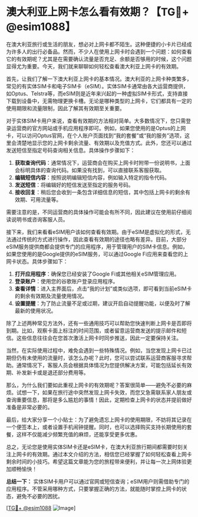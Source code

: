 # 澳大利亚上网卡怎么看有效期？【TG💪+ @esim1088】

在澳大利亚旅行或生活的朋友，想必对上网卡都不陌生。这种便捷的小卡片已经成为许多人的出行必备品。然而，不少人在使用上网卡时会遇到一个问题：如何查看它的有效期呢？尤其是在需要确认流量是否充足、余额是否够用的时候，这个问题显得尤为重要。今天，我们就来聊聊如何轻松查看澳大利亚上网卡的有效期。

首先，让我们了解一下澳大利亚上网卡的基本情况。澳大利亚的上网卡种类繁多，常见的有实体SIM卡和电子SIM卡（eSIM）。实体SIM卡通常由各大运营商提供，如Optus、Telstra等，而eSIM则是近年来兴起的一种虚拟SIM卡形式，支持直接下载到设备中，无需物理更换卡槽。无论是哪种类型的上网卡，它们都具有一定的使用期限和流量限制，因此了解其有效期至关重要。

对于实体SIM卡用户来说，查看有效期的方法相对简单。大多数情况下，您只需登录运营商的官方网站或手机应用程序即可。例如，如果您使用的是Optus的上网卡，可以访问Optus官网，在个人账户页面找到“我的套餐”或“我的服务”选项，这里会清楚地显示您的上网卡剩余流量、有效期以及充值方式。此外，您还可以通过发送短信至指定号码查询相关信息。具体操作步骤如下：

1. **获取查询代码**：通常情况下，运营商会在购买上网卡时附带一份说明书，上面会标明具体的查询代码。如果没有找到，可以直接联系客服获取。
2. **编辑短信内容**：按照说明编辑短信内容，例如输入特定的指令代码。
3. **发送短信**：将编辑好的短信发送至指定的服务号码。
4. **接收回复**：稍后您会收到一条包含详细信息的短信，其中包括上网卡的剩余有效期、可用流量等。

需要注意的是，不同运营商的具体操作可能会有所不同，因此建议在使用前仔细阅读说明书或咨询客服人员。

接下来，我们来看看eSIM用户该如何查看有效期。由于eSIM是虚拟化的形式，无法通过传统的方式进行操作，因此查看有效期的途径也略有差异。目前，大部分eSIM服务提供商都会提供专门的应用程序，用于管理用户的SIM卡信息。例如，如果您使用的是Google提供的eSIM服务，可以通过Google Fi应用来查看您的上网卡状态。具体步骤如下：

1. **打开应用程序**：确保您已经安装了Google Fi或其他相关eSIM管理应用。
2. **登录账户**：使用您的谷歌账户登录应用程序。
3. **查看详情**：进入主界面后，点击“我的计划”或类似选项，即可看到当前eSIM卡的剩余有效期及流量使用情况。
4. **设置提醒**：为了防止流量不足或过期，建议开启自动提醒功能，以便及时了解最新的使用状况。

除了上述两种常见方法外，还有一些通用技巧可以帮助您快速判断上网卡是否即将到期。比如，观察卡面上标注的时间范围，或者留意运营商发送的提示邮件和短信。这些信息往往会在您首次激活上网卡时同步推送，因此一定要保持关注。

当然，在实际使用过程中，难免会遇到一些特殊情况。例如，当您发现上网卡已过期但仍有未使用的流量时，该怎么办呢？此时，您可以尝试联系运营商客服寻求帮助。通常情况下，客服人员会根据具体情况为您提供解决方案，可能包括延长有效期、补发新卡或是退还部分费用等。

那么，为什么我们要如此重视上网卡的有效期呢？答案很简单——避免不必要的麻烦。试想一下，如果在旅行途中突然发现上网卡失效，而您又急需联系家人朋友或查询重要信息，那将是多么尴尬的事情！因此，定期检查上网卡的状态并提前做好准备是非常必要的。

最后，给大家分享一个小贴士：为了避免遗忘上网卡的使用期限，不妨将其记录在一个便签本上，或者设置手机闹钟提醒。同时，也可以选择购买支持长期使用的套餐，这样不仅能减少频繁充值的麻烦，还能享受更多优惠。

总之，无论您是使用实体SIM卡还是eSIM卡，在澳大利亚旅行期间都需要时刻关注上网卡的有效期。通过本文介绍的方法，相信您已经掌握了如何轻松查看上网卡剩余时间的小技巧。希望这篇文章能为您的旅程带来便利，并让每一次上网体验更加顺畅愉快！

**总结一下：** 实体SIM卡用户可以通过官网或短信查询；eSIM用户则需借助专门的应用程序。不管采用哪种方式，只要掌握正确的方法，就能随时掌控上网卡的状态，避免不必要的困扰。

[[TG💪+ @esim1088](https://t.me/s/esim1088) ![Image](https://i.postimg.cc/4NQfJmqS/Snipaste-2025-05-13-00-14-12.png)]